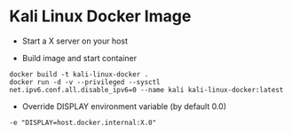 # Kali Linux Docker Image

- Start a X server on your host

- Build image and start container
```
docker build -t kali-linux-docker .
docker run -d -v --privileged --sysctl net.ipv6.conf.all.disable_ipv6=0 --name kali kali-linux-docker:latest
```

- Override DISPLAY environment variable (by default 0.0)
```
-e "DISPLAY=host.docker.internal:X.0"
```